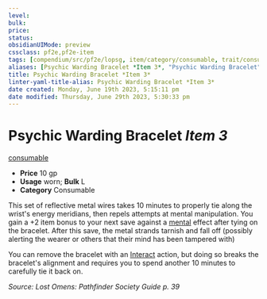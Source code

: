 ```yaml
---
level:
bulk:
price:
status:
obsidianUIMode: preview
cssclass: pf2e,pf2e-item
tags: [compendium/src/pf2e/lopsg, item/category/consumable, trait/consumable]
aliases: [Psychic Warding Bracelet *Item 3*, "Psychic Warding Bracelet"]
title: Psychic Warding Bracelet *Item 3*
linter-yaml-title-alias: Psychic Warding Bracelet *Item 3*
date created: Monday, June 19th 2023, 5:15:11 pm
date modified: Thursday, June 29th 2023, 5:30:33 pm
---
```


# Psychic Warding Bracelet *Item 3*

[consumable](rules/traits/consumable.md)  

- **Price** 10 gp
- **Usage** worn; **Bulk** L
- **Category** Consumable

This set of reflective metal wires takes 10 minutes to properly tie along the wrist's energy meridians, then repels attempts at mental manipulation. You gain a +2 item bonus to your next save against a [mental](rules/traits/mental.md) effect after tying on the bracelet. After this save, the metal strands tarnish and fall off (possibly alerting the wearer or others that their mind has been tampered with)

You can remove the bracelet with an [Interact](rules/actions/interact.md) action, but doing so breaks the bracelet's alignment and requires you to spend another 10 minutes to carefully tie it back on.

*Source: Lost Omens: Pathfinder Society Guide p. 39*
